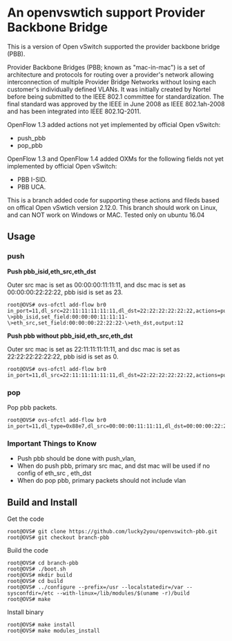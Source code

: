 An openvswtich support Provider Backbone Bridge
===============================================

This is a version of Open vSwitch supported the provider backbone bridge (PBB). 

Provider Backbone Bridges (PBB; known as "mac-in-mac") is a set of architecture and protocols for routing over a provider's network allowing interconnection of multiple Provider Bridge Networks without losing each customer's individually defined VLANs. It was initially created by Nortel before being submitted to the IEEE 802.1 committee for standardization. The final standard was approved by the IEEE in June 2008 as IEEE 802.1ah-2008 and has been integrated into IEEE 802.1Q-2011.

OpenFlow 1.3 added actions not yet implemented by official Open vSwitch:

* push_pbb
* pop_pbb

OpenFlow 1.3 and OpenFlow 1.4 added OXMs for the following fields not yet implemented by official Open vSwitch:

* PBB I-SID.
* PBB UCA.

This is a branch added code for  supporting these actions and fileds based on offical Open vSwtich version 2.12.0. This branch should work on Linux, and can NOT work on Windows or MAC. Tested only on ubuntu 16.04 


Usage
-------------------------------

### push

**Push pbb_isid,eth_src,eth_dst**  

Outer src mac is set as 00:00:00:11:11:11, and dsc mac is set as 00:00:00:22:22:22, pbb isid is set as 23. 

```shell
root@OVS# ovs-ofctl add-flow br0 in_port=11,dl_src=22:11:11:11:11:11,dl_dst=22:22:22:22:22:22,actions=push_pbb:0x88e7,set_field:23-\>pbb_isid,set_field:00:00:00:11:11:11-\>eth_src,set_field:00:00:00:22:22:22-\>eth_dst,output:12 
```

**Push pbb without pbb_isid,eth_src,eth_dst**

Outer src mac is set as 22:11:11:11:11:11, and dsc mac is set as 22:22:22:22:22:22, pbb isid is set as 0. 

```shell
root@OVS# ovs-ofctl add-flow br0 in_port=11,dl_src=22:11:11:11:11:11,dl_dst=22:22:22:22:22:22,actions=push_pbb:0x88e7,output:12
```
 
### pop

Pop pbb packets.

```shell
root@OVS# ovs-ofctl add-flow br0 in_port=11,dl_type=0x88e7,dl_src=00:00:00:11:11:11,dl_dst=00:00:00:22:22:22,actions=pop_pbb,output:12
```

### Important Things to Know

* Push pbb should be done with push_vlan,
* When do push pbb, primary src mac, and dst mac will be used if no config of eth_src , eth_dst
* When do pop pbb, primary packets should not include vlan


Build and Install
-------------------------------

Get the code


```shell
root@OVS# git clone https://github.com/lucky2you/openvswitch-pbb.git
root@OVS# git checkout branch-pbb
```

Build the code

```shell
root@OVS# cd branch-pbb
root@OVS# ./boot.sh
root@OVS# mkdir build
root@OVS# cd build
root@OVS# ../configure --prefix=/usr --localstatedir=/var --sysconfdir=/etc --with-linux=/lib/modules/$(uname -r)/build
root@OVS# make
```

Install binary

```shell
root@OVS# make install
root@OVS# make modules_install
```
